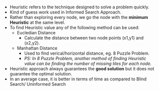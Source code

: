 - Heuristic refers to the technique designed to solve a problem quickly.
- Kind of guess work used in Informed Search Approach.
- Rather than exploring every node, we go the node with the **minimum Heuristic** at the same level.
- To find Heuristic value any of the following method can be used:
  * Eucledian Distance
    * Calculate the distance between two node points (x1,y1) and (x2,y2).
  * Manhattan Distance
    * Used to find verical/horizontal distance, eg. 8 Puzzle Problem.
    * *PS: In 8 Puzzle Problem, another method of finding Heuristic value can be finding the number of missing tiles for each node.*
- Heuristic approach always guarantees the **good solution** but it does not guarantee the optimal solution.
- In an average case, it is better in terms of time as compared to Blind Search/ Uninformed Search
